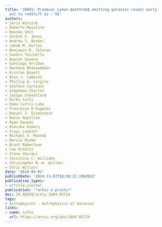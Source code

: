 ```yaml
---
title: 'JADES: Primeval Lyman-$mathrmα$ emitting galaxies reveal early sites of reionisation
  out to redshift $z ∼ 9$'
authors:
- Joris Witstok
- Roberto Maiolino
- Renske Smit
- Gareth C. Jones
- Andrew J. Bunker
- Jakob M. Helton
- Benjamin D. Johnson
- Sandro Tacchella
- Aayush Saxena
- Santiago Arribas
- Rachana Bhatawdekar
- Kristan Boyett
- Alex J. Cameron
- Phillip A. Cargile
- Stefano Carniani
- Stéphane Charlot
- Jacopo Chevallard
- Mirko Curti
- Emma Curtis-Lake
- Francesco D'Eugenio
- Daniel J. Eisenstein
- Kevin Hainline
- Ryan Hausen
- Nimisha Kumari
- Isaac Laseter
- Michael V. Maseda
- Marcia Rieke
- Brant Robertson
- Jan Scholtz
- Irene Shivaei
- Christina C. Williams
- Christopher N.~A. Willmer
- Chris Willott
date: '2024-04-01'
publishDate: '2024-11-07T18:50:22.196205Z'
publication_types:
- article-journal
publication: '*arXiv e-prints*'
doi: 10.48550/arXiv.2404.05724
tags:
- Astrophysics - Astrophysics of Galaxies
links:
- name: arXiv
  url: https://arxiv.org/abs/2404.05724
---
```

